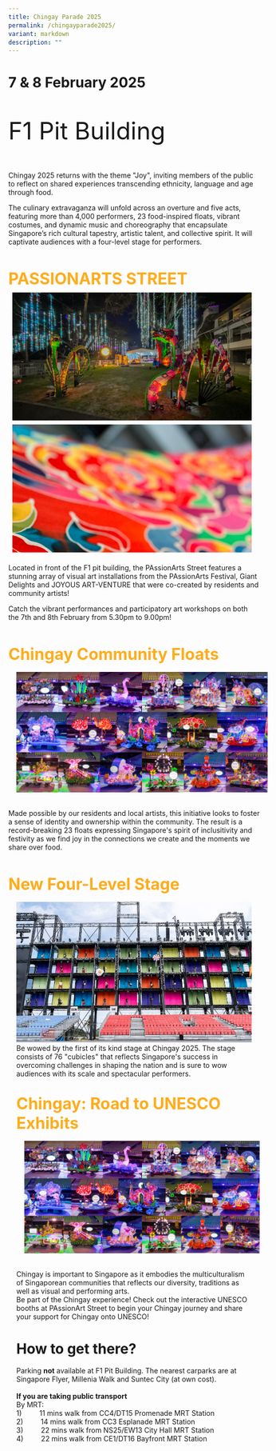```yaml
---
title: Chingay Parade 2025
permalink: /chingayparade2025/
variant: markdown
description: ""
---
```

# 7 &amp; 8 February 2025
<div style="line-height:4rem;font-size:3rem; font-color: #b242a2">

F1 Pit Building<br></div>
 

Chingay 2025 returns with the theme "Joy", inviting members of the public to reflect on shared experiences transcending ethnicity, language and age through food. <br>

The culinary extravaganza will unfold across an overture and five acts, featuring more than 4,000 performers, 23 food-inspired floats, vibrant costumes, and dynamic music and choreography that encapsulate Singapore’s rich cultural tapestry, artistic talent, and collective spirit. It will captivate audiences with a four-level stage for performers.


<div style="padding-top:2rem">
<span style="color: #FFAC1C; font-weight: bold;; font-size:2rem">PASSIONARTS STREET </span>


<div style="text-align: center; display: grid; grid-template-columns: repeat(auto-fit, minmax(330px, 1fr)); gap:0.5rem; padding:0.5rem;">

<div style="display: block; overflow:hidden; text-decoration: none;  max-width: 30rem;"><div style="font-size: 1rem"></div><div style="min-height:16rem; max-height:16rem; overflow:hidden;"><img style="min-height:16rem; object-fit: cover; position:relative; top:rem;" src="/images/PAssionArtsStreet/IMG_7151_edit.jpg"></div></div>

<div style="display: block; overflow:hidden; text-decoration: none;  max-width: 30rem;">
<div style="font-size: 1rem"></div><div style="min-height:16rem; max-height:16rem; overflow:hidden;"><img style="min-height:16rem; object-fit: cover; position:relative; top:-4rem;" src="/images/PAssionArtsStreet/IMG_7106_edit.jpg"></div></div>

</div>


<p>Located in front of the F1 pit building, the PAssionArts Street features a stunning array of visual art installations from the PAssionArts Festival, Giant Delights and JOYOUS ART-VENTURE that were co-created by residents and community artists!<br>
	
Catch the vibrant performances and participatory art workshops on both the 7th and 8th February from 5.30pm to 9.00pm! 

</p><div><div style="padding-top:2rem">
<span style="color: #FFAC1C; font-weight: bold;; font-size:2rem">Chingay Community Floats</span>

 <div><img src="/images/Chingay2024CommunityFloats/Community_Floats.jpg" style="padding: 1rem;"></div>

<p> Made possible by our residents and local artists, this initiative looks to foster a sense of identity and ownership within the community. 
The result is a record-breaking 23 floats expressing Singapore's spirit of inclusitivity and festivity as we find joy in the connections we create and the moments we share over food. </p>
</div>

<div style="padding-top:2rem">
<span style="color: #FFAC1C; font-weight: bold;; font-size:2rem">New Four-Level Stage</span>
<div style="overflow:hidden; padding:1rem;">

<div> <img src="/images/Structure_Photo.png"></div>
Be wowed by the first of its kind stage  at Chingay 2025.  The stage consists of 76 "cubicles" that reflects Singapore's success in overcoming challenges in shaping the nation and is sure to wow audiences with its scale and spectacular performers. <br>
	
<div><div style="padding-top:2rem">
<span style="color: #FFAC1C; font-weight: bold;; font-size:2rem">Chingay: Road to UNESCO Exhibits</span>

 <div><img src="/images/Chingay2024CommunityFloats/Community_Floats.jpg" style="padding: 1rem;"></div>

<p> Chingay is important to Singapore as it embodies the multiculturalism of Singaporean communities that reflects our diversity, traditions as well as visual and performing arts. <br>
Be part of the Chingay experience! Check out the interactive UNESCO booths at PAssionArt Street to begin your Chingay journey and share your support for Chingay onto UNESCO!

</p>
</div>

	

	
# How to get there?
	
<div> Parking <b>not</b> available at F1 Pit Building. The nearest carparks are at Singapore Flyer, Millenia Walk and Suntec City (at own cost).<br><br>
<b>If you are taking public transport</b><br>
By MRT:<br>
1)&nbsp; &nbsp; &nbsp; &nbsp; &nbsp;11 mins walk from CC4/DT15 Promenade MRT Station<br>
2)&nbsp; &nbsp; &nbsp; &nbsp; &nbsp;14 mins walk from CC3 Esplanade MRT Station<br>
3)&nbsp; &nbsp; &nbsp; &nbsp; &nbsp;22 mins walk from NS25/EW13 City Hall MRT Station<br>
4)&nbsp; &nbsp; &nbsp; &nbsp; &nbsp;22 mins walk from CE1/DT16 Bayfront MRT Station
	<br><br></div></div></div></div></div></div>